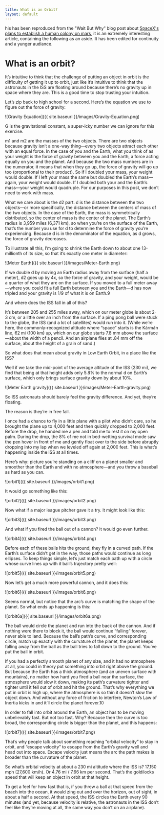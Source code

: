 ```yaml
---
title: What is an Orbit?
layout: default
---
```

his has been reproduced from the "Wait But Why" blog post about [SpaceX's plans to establish a human colony on mars](http://waitbutwhy.com/2015/08/how-and-why-spacex-will-colonize-mars.html), it is an extremely interesting article, containing the following as an aside. It has been edited for continuity and a yunger audiance.


What is an orbit?
=================

It’s intuitive to think that the challenge of putting an object in orbit is the difficulty of getting it up to orbit, just like it’s intuitive to think that the astronauts in the ISS are floating around because there’s no gravity up in space where they are. This is a good time to stop trusting your intuition.

Let’s zip back to high school for a second. Here’s the equation we use to figure out the force of gravity:

![Gravity Equation]({{ site.baseurl }}/images/Gravity-Equation.png)

G is the gravitational constant, a super-icky number we can ignore for this exercise.

m1 and m2 are the masses of the two objects. There are two objects because gravity isn’t a one-way thing—every two objects attract each other with an equal force. In the case of you and the Earth, what you think of as your weight is the force of gravity between you and the Earth, a force acting equally on you and the planet. And because the two mass numbers are in the numerator, it means that when they go up, the force of gravity will go up too (proportional to their product). So if I doubled your mass, your weight would double. If I left your mass the same but doubled the Earth’s mass—again, your weight would double. If I doubled both your and the Earth’s mass—your weight would quadruple. For our purposes in this post, we don’t need to work with mass.

What we care about is the d2 part. d is the distance between the two objects—or more specifically, the distance between the centers of mass of the two objects. In the case of the Earth, the mass is symmetrically distributed, so the center of mass is the center of the planet. The Earth’s radius is 3,959 miles (6,371 km), so when you’re on the surface of the Earth, that’s the number you use for d to determine the force of gravity you’re experiencing. Because d is in the denominator of the equation, as d grows, the force of gravity decreases.

To illustrate all this, I’m going to shrink the Earth down to about one 13-millionth of its size, so that it’s exactly one meter in diameter:

![Meter Earth]({{ site.baseurl }}/images/Meter-Earth.png)

If we double d by moving an Earth radius away from the surface (half a meter), d2 goes up by 4x, so the force of gravity, and your weight, would be a quarter of what they are on the surface. If you moved to a full meter away—where you could fit a full Earth between you and the Earth—d has now tripled and your gravity is 1/9 of what it is on Earth.9

And where does the ISS fall in all of this?

It’s between 205 and 255 miles away, which on our meter globe is about 2-3 cm, or a little over an inch from the surface. If a ping pong ball were stuck to the globe, the ISS (and a lot of satellites) would run into it. (While we’re here, the commonly-recognized altitude where “space” starts is the Kármán line, 62 mi (100 km) up, which on our globe starts 7.8 mm above the surface—about the width of a pencil. And an airplane flies at .84 mm off the surface, about the height of a grain of sand.)

So what does that mean about gravity in Low Earth Orbit, in a place like the ISS?

Well if we take the mid-point of the average altitude of the ISS (230 mi), we find that being at that height adds only 5.8% to the normal d on Earth’s surface, which only brings surface gravity down by about 10%.

![Meter Earth gravity]({{ site.baseurl }}/images/Meter-Earth-gravity.png)

So ISS astronauts should barely feel the gravity difference. And yet, they’re floating.

The reason is they’re in free fall.

I once had a chance to fly in a little plane with a pilot who didn’t care, so he brought the plane up to 4,000 feet and then quickly dropped to 2,000 feet. Before the drop, he handed me a pen and told me to rest it on my open palm. During the drop, the 8% of me not in bed-wetting survival mode saw the pen hover in front of me and gently float over to the side before abruptly dropping into my lap when we leveled off again at 2,000 feet. This is what’s happening inside the ISS at all times.

Here’s why: picture you’re standing on a cliff on a planet smaller and smoother than the Earth and with no atmosphere—and you throw a baseball as hard as you can.

![orbit1]({{ site.baseurl }}/images/orbit1.png)

It would go something like this:

![orbit2]({{ site.baseurl }}/images/orbit2.png)

Now what if a major league pitcher gave it a try. It might look like this:

![orbit3]({{ site.baseurl }}/images/orbit3.png)

And what if you fired the ball out of a cannon? It would go even further.

![orbit4]({{ site.baseurl }}/images/orbit4.png)

Before each of these balls hits the ground, they fly in a curved path. If the Earth’s surface didn’t get in the way, those paths would continue as long ellipses. To keep things simple, let’s just match each path up with a circle whose curve lines up with it ball’s trajectory pretty well:

![orbit5]({{ site.baseurl }}/images/orbit5.png)

Now let’s get a much more powerful cannon, and it does this:

![orbit6]({{ site.baseurl }}/images/orbit6.png)

Seems normal, but notice that the arc’s curve is matching the shape of the planet. So what ends up happening is this:

![orbit6a]({{ site.baseurl }}/images/orbit6a.png)

The ball would circle the planet and run into the back of the cannon. And if nothing were there to block it, the ball would continue “falling” forever, never able to land. Because the ball’s path’s curve, and corresponding circle, match up exactly with the curvature of the planet, the planet keeps falling away from the ball as the ball tries to fall down to the ground. You’ve put the ball in orbit.

If you had a perfectly smooth planet of any size, and it had no atmosphere at all, you could in theory put something into orbit right above the ground. But because the Earth has a thick atmosphere (and an uneven surface with mountains), no matter how hard you fired a ball near the surface, the atmosphere would slow it down, making its path’s curvature tighter and tighter until it fell out of orbit and hit the ground. That’s why everything we put in orbit is high up, where the atmosphere is so thin it doesn’t slow the object down. And without any force of friction to interfere, Newton’s Law of Inertia kicks in and it’ll circle the planet forever.10

In order to fall into orbit around the Earth, an object has to be moving unbelievably fast. But not too fast. Why? Because then the curve is too broad, the corresponding circle is bigger than the planet, and this happens:

![orbit7]({{ site.baseurl }}/images/orbit7.png)

That’s why people talk about something reaching “orbital velocity” to stay in orbit, and “escape velocity” to escape from the Earth’s gravity well and head out into space. Escape velocity just means the arc the path makes is broader than the curvature of the planet.

So what’s orbital velocity at about a 230 mi altitude where the ISS is? 17,150 mph (27,600 km/h). Or 4.76 mi / 7.66 km per second. That’s the goldilocks speed that will keep an object in orbit at that height.

To get a feel for how fast that is, if you threw a ball at that speed from the beach into the ocean, it would zing out and over the horizon, out of sight, in about a half a second. At that speed, the ISS circles the Earth every 90 minutes (and yet, because velocity is relative, the astronauts in the ISS don’t feel like they’re moving at all, the same way you don’t on an airplane).

